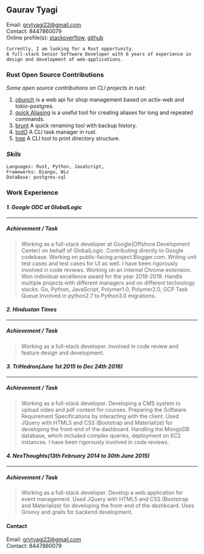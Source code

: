 ## Gaurav Tyagi

Email: grvtyagi22@gmail.com <br>
Contact: 8447860079 <br>
Online profile(s): [stackoverflow](https://stackoverflow.com/users/3405842/grvtyagi), [github](https://github.com/grv07/)
```
Currently, I am looking for a Rust opportunity.
A full-stack Senior Software Developer with 6 years of experience in
design and development of web-applications.
```

### Rust Open Source Contributions

*Some open source contributions on CLI projects in rust:*
1. [obunch](https://github.com/grv07/obunch) is a web api for shop management based on actix-web and tokio-postgres.
1. [quick Aliasing](https://github.com/grv07/quick-alias) is a useful tool for creating 
   aliases for long and repeated commands.
2. [brunt](https://github.com/grv07/brnt) A quick renaming tool with backup history.
3. [todO](https://github.com/grv07/todo) A CLI task manager in rust.
4. [tree](https://github.com/grv07/tree) A CLI tool to print directory structure.


### *Skils*
```
Languages: Rust, Python, JavaScript,
Frameworks: Django, Wiz
DataBase: postgres-sql
```


### **Work Experience**

#### *1. Google ODC at GlobalLogic*
----------------------------------

##### Achievement / Task
> Working as a full-stack developer at Google(Offshore Development Center) on behalf of GlobalLogic.
  Contributing directly to Google codebase.
  Working on public-facing project Blogger.com.
  Writing unit test cases and test cases for UI as well.
  I have been rigorously involved in code reviews.
  Working on an internal Chrome extension.
  Won individual excellence award for the year 2018-2019.
  Handle multiple projects with different managers and on different technology stacks.
  Go, Python, JavaScript, Polymer1.0, Polymer2.0, GCP Task Queue
 Involved in python2.7 to Python3.0 migrations.

#### *2. Hindustan Times*
-----------------------

##### Achievement / Task
> Working as a full-stack developer.
  Involved in code review and feature design and development.

#### *3. TriHedron(June 1st 2015 to Dec 24th 2016)*
------------------------

##### Achievement / Task
> Working as a full-stack developer.
 Developing a CMS system to upload video and pdf content for courses.
 Preparing the Software Requirement Specifications by interacting with the client.
 Used JQuery with HTML5 and CSS (Bootstrap and Materialize) for developing the front-end of the dashboard.
 Handling the MongoDB database, which included complex queries, deployment on EC2 instances.
 I have been rigorously involved in code reviews.


#### *4. NexThoughts(13th February 2014 to 30th June 2015)*
-----------------------------------------------------------
##### Achievement / Task

> Working as a full-stack developer.
  Develop a web application for event management.
  Used JQuery with HTML5 and CSS (Bootstrap and Materialize) for developing the front-end of the dashboard.
  Uses Groovy and grails for backend development.

#### **Contact**

Email: grvtyagi22@gmail.com <br>
Contact: 8447860079
